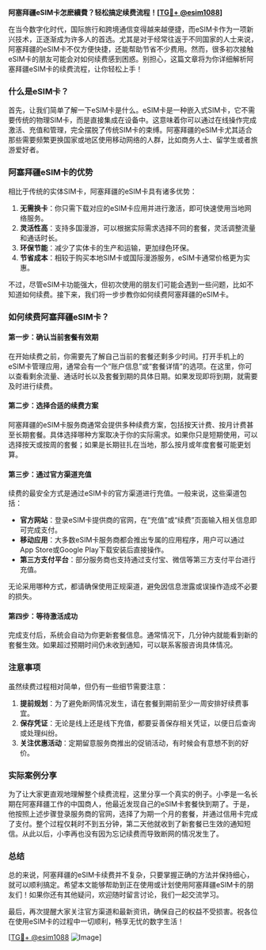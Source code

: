**阿塞拜疆eSIM卡怎麽續費？轻松搞定续费流程！[[TG💪+ @esim1088](https://t.me/s/esim1088)]**

在当今数字化时代，国际旅行和跨境通信变得越来越便捷，而eSIM卡作为一项新兴技术，正逐渐成为许多人的首选。尤其是对于经常往返于不同国家的人士来说，阿塞拜疆的eSIM卡不仅方便快捷，还能帮助节省不少费用。然而，很多初次接触eSIM卡的朋友可能会对如何续费感到困惑。别担心，这篇文章将为你详细解析阿塞拜疆eSIM卡的续费流程，让你轻松上手！

### 什么是eSIM卡？

首先，让我们简单了解一下eSIM卡是什么。eSIM卡是一种嵌入式SIM卡，它不需要传统的物理SIM卡，而是直接集成在设备中。这意味着你可以通过在线操作完成激活、充值和管理，完全摆脱了传统SIM卡的束缚。阿塞拜疆的eSIM卡尤其适合那些需要频繁更换国家或地区使用移动网络的人群，比如商务人士、留学生或者旅游爱好者。

### 阿塞拜疆eSIM卡的优势

相比于传统的实体SIM卡，阿塞拜疆的eSIM卡具有诸多优势：

1. **无需换卡**：你只需下载对应的eSIM卡应用并进行激活，即可快速使用当地网络服务。
2. **灵活性高**：支持多国漫游，可以根据实际需求选择不同的套餐，灵活调整流量和通话时长。
3. **环保节能**：减少了实体卡的生产和运输，更加绿色环保。
4. **节省成本**：相较于购买本地SIM卡或国际漫游服务，eSIM卡通常价格更为实惠。

不过，尽管eSIM卡功能强大，但初次使用的朋友们可能会遇到一些问题，比如不知道如何续费。接下来，我们将一步步教你如何续费阿塞拜疆的eSIM卡。

### 如何续费阿塞拜疆eSIM卡？

#### 第一步：确认当前套餐有效期

在开始续费之前，你需要先了解自己当前的套餐还剩多少时间。打开手机上的eSIM卡管理应用，通常会有一个“账户信息”或“套餐详情”的选项。在这里，你可以查看剩余流量、通话时长以及套餐到期的具体日期。如果发现即将到期，就需要及时进行续费。

#### 第二步：选择合适的续费方案

阿塞拜疆的eSIM卡服务商通常会提供多种续费方案，包括按天计费、按月计费甚至长期套餐。具体选择哪种方案取决于你的实际需求。如果你只是短期使用，可以选择按天或按周的套餐；如果是长期驻扎在当地，那么按月或年度套餐可能更划算。

#### 第三步：通过官方渠道充值

续费的最安全方式是通过eSIM卡的官方渠道进行充值。一般来说，这些渠道包括：

- **官方网站**：登录eSIM卡提供商的官网，在“充值”或“续费”页面输入相关信息即可完成支付。
- **移动应用**：大多数eSIM卡服务商都会推出专属的应用程序，用户可以通过App Store或Google Play下载安装后直接操作。
- **第三方支付平台**：部分服务商也支持通过支付宝、微信等第三方支付平台进行充值。

无论采用哪种方式，都请确保使用正规渠道，避免因信息泄露或误操作造成不必要的损失。

#### 第四步：等待激活成功

完成支付后，系统会自动为你更新套餐信息。通常情况下，几分钟内就能看到新的套餐生效。如果超过预期时间仍未收到通知，可以联系客服咨询具体情况。

### 注意事项

虽然续费过程相对简单，但仍有一些细节需要注意：

1. **提前规划**：为了避免断网情况发生，请在套餐到期前至少一周安排好续费事宜。
2. **保存凭证**：无论是线上还是线下充值，都要妥善保存相关凭证，以便日后查询或处理纠纷。
3. **关注优惠活动**：定期留意服务商推出的促销活动，有时候会有意想不到的好价。

### 实际案例分享

为了让大家更直观地理解整个续费流程，这里分享一个真实的例子。小李是一名长期在阿塞拜疆工作的中国商人，他最近发现自己的eSIM卡套餐快到期了。于是，他按照上述步骤登录服务商的官网，选择了为期一个月的套餐，并通过信用卡完成了支付。整个过程仅耗时不到五分钟，第二天他就收到了新套餐已生效的通知短信。从此以后，小李再也没有因为忘记续费而导致断网的情况发生了。

### 总结

总的来说，阿塞拜疆的eSIM卡续费并不复杂，只要掌握正确的方法并保持细心，就可以顺利搞定。希望本文能够帮助到正在使用或计划使用阿塞拜疆eSIM卡的朋友们！如果你还有其他疑问，欢迎随时留言讨论，我们一起交流学习。

最后，再次提醒大家关注官方渠道和最新资讯，确保自己的权益不受损害。祝各位在使用eSIM卡的过程中一切顺利，畅享无忧的数字生活！

[[TG💪+ @esim1088](https://t.me/s/esim1088) ![Image](https://i.postimg.cc/4NQfJmqS/Snipaste-2025-05-13-00-14-12.png)]